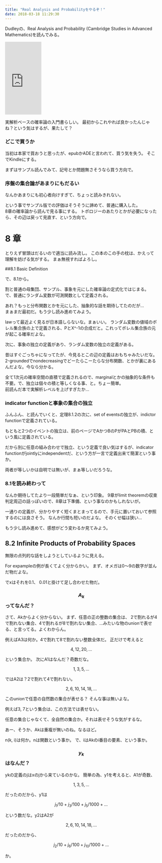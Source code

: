 ```yaml
---
title: "Real Analysis and Probabilityをやるぞ！"
date: 2018-03-18 11:29:30
---
```


Dudleyの、Real Analysis and Probability (Cambridge Studies in Advanced Mathematics)を読んでみる。

<iframe style="width:120px;height:240px;" marginwidth="0" marginheight="0" scrolling="no" frameborder="0" src="https://rcm-fe.amazon-adsystem.com/e/cm?ref=qf_sp_asin_til&t=karino203-22&m=amazon&o=9&p=8&l=as1&IS1=1&detail=1&asins=B01LXAOTHG&bc1=ffffff&lt1=_top&fc1=333333&lc1=0066c0&bg1=ffffff&f=ifr"> </iframe>

実解析ベースの確率論の入門書らしい。
最初からこれやれば良かったんじゃね？という気はするが、果たして？

### どこで買うか

当初は本家で買おうと思ったが、epubかADEと言われて、買う気を失う。
そこでKindleにする。

まずはサンプル読んでみて、記号とか問題無さそうなら買う方向で。

### 序盤の集合論があまりにもだるい

なんかあまりにも初心者向けすぎて、ちょっと読みきれない。

という事でサンプル版での評価はそうそうに諦めて、普通に購入した。  
8章の確率論から読んで見る事にする。
トポロジーのあたりとかが必要になったら、その辺は戻って見直す、という方向で。

# 8 章

とりえず冒頭はだるいので適当に読み流し。
この本のこの手の枕は、かえって理解を妨げる気がする。
まぁ無視すればよろし。

##8.1 Basic Definition

で、8.1から。

割と普通の母集団、サンプル、事象を元にした確率論の定式化ではじまる。
で、普通にランダム変数が可測関数として定義される。

あれ？もっと分布関数とかを元にした、抽象的な話を期待してたのだが…  
まぁまだ最初だ。もう少し読み進めてみよう。

lawって最近よく見るが日本語しらないな。まぁいい。
ランダム変数の値域のボレル集合族の上で定義される、PとX^-1の合成だと。これってボレル集合族の元が起こる確率だよな。

次に、事象の独立の定義があり、ランダム変数の独立の定義がある。

昔はすぐごっちゃになってたが、今見るとこの辺の定義はおもちゃみたいだな。
2-groundedでnondecreasingでどーたらこーたらな分布関数、とかが裏にあるんだよな。今なら分かる。

全て1次元の確率空間の直積で定義されるので、marginalとかの抽象的な条件も不要。で、独立は個々の積と等しくなる事、と。ちょー簡単。  
前読んだ本で実解析レベルを上げすぎたか…

### indicator functionと事象の集合の独立

ふんふん、と読んでいくと、定理8.1.2の次に、set of eventsの独立が、indictor functionで定義されている。

もともと2つのイベントの独立は、前のページでAかつBのPがPAとPBの積、という風に定義されている。

だから別に任意の組み合わせで独立、という定義で良い気はするが、indicator functionがjointlyにindependentだ、という方が一言で定義出来て簡潔という事か。

両者が等しいかは自明では無いが、まぁ等しいだろうな。

### 8.1を読み終わって

なんか期待してたより一段簡単だなぁ、という印象。
9章がlimit theoremの収束判定周辺の話っぽいので、8章は下準備、という事なのかもしれないが。

一通りの定義が、分かりやすく短くまとまってるので、手元に置いておいて参照するのには良さそう。
なんか行間も短いのだよな。
そのくせ幅は狭い…

もう少し読み進めて、感想がどう変わるか見てみよう。

## 8.2 Infinite Products of Probability Spaces

無限の点列的な話をしようとしているように見える。

For expampleの例が長くてよく分からかい。
まず、オメガは0〜9の数字が並んだ物だよな。

でxはそれを0.1、 0.01と掛けて足し合わせた物だ。

### $$A_k$$ってなんだ？

さて、Akからよく分からない。
まず、任意の正の整数の集合は、
2で割れるが4で割れない集合、4で割れるが8で割れない集合、…みたいな物のunionで表せる、と言ってる。よくわからん。

例えばA3は何か。4で割れて8で割れない整数全体だ。
正だけで考えると

$${4, 12, 20, ...}$$

という集合か。
次にA1はなんだ？奇数だな。

$${1, 3, 5, ...}$$

ではA2は？2で割れて4で割れない。

$${2, 6, 10, 14, 18, ...}$$

このunionで任意の自然数の集合が表せる？
そんな事は無いよな。

例えば3, 7という集合は、この方法では表せない。

任意の集合じゃなくて、全自然の集合か。それは表せそうな気がするな。

あー、そうか、Akは重複が無いのね。なるほど。

n(k, i)は何か。nは関数という事か。
で、iはAkのi番目の要素、という事か。

### $$y_k$$はなんだ？

ykの定義のjはxのjから来ているのかな。
簡単の為、y1を考えると、A1が奇数、

$${1, 3, 5, ...}$$

だったのだから、y1は

$$j_1/10+j_3/100+j_5/1000+...$$

という数だな。y2はA2が

$${2, 6, 10, 14, 18, ...}$$

だったのだから、

$$j_2/10+j_6/100+j_10/1000+...$$

か。
